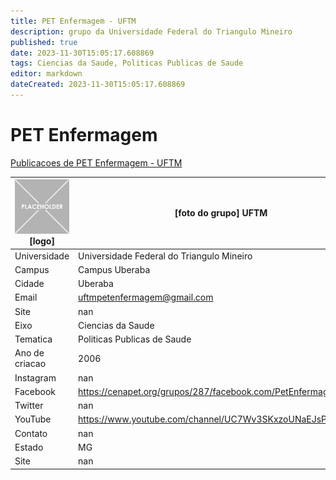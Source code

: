 ```yaml
---
title: PET Enfermagem - UFTM
description: grupo da Universidade Federal do Triangulo Mineiro
published: true
date: 2023-11-30T15:05:17.608869
tags: Ciencias da Saude, Politicas Publicas de Saude
editor: markdown
dateCreated: 2023-11-30T15:05:17.608869
---
```


# PET Enfermagem

[Publicacoes de PET Enfermagem - UFTM](/atividade/275PETEnfermagemUFTM/feed)

| ![placeholder.png](/placeholder.png) [logo] | [foto do grupo] UFTM         |
| ------------------------------------------- | ------------------------------------------------- |
| Universidade                                | Universidade Federal do Triangulo Mineiro      |
| Campus                                      | Campus Uberaba            |
| Cidade                                      | Uberaba             |
| Email                                       | uftmpetenfermagem@gmail.com             |
| Site                                        | nan              |
| Eixo                                        | Ciencias da Saude              |
| Tematica                                    | Politicas Publicas de Saude          |
| Ano de criacao                              | 2006        |
| Instagram                                   | nan         |
| Facebook                                    | https://cenapet.org/grupos/287/facebook.com/PetEnfermagemUftm/          |
| Twitter                                     | nan           |
| YouTube                                     | https://www.youtube.com/channel/UC7Wv3SKxzoUNaEJsPdhYxRw           |
| Contato                                     | nan         |
| Estado                                      |  MG            |
| Site                                        | nan |
